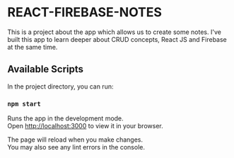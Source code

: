 # REACT-FIREBASE-NOTES

This is a project about the app which allows us to create some notes. 
I've built this app to learn deeper about CRUD concepts, React JS and Firebase at the same time.

## Available Scripts

In the project directory, you can run:

### `npm start`

Runs the app in the development mode.\
Open [http://localhost:3000](http://localhost:3000) to view it in your browser.

The page will reload when you make changes.\
You may also see any lint errors in the console.
